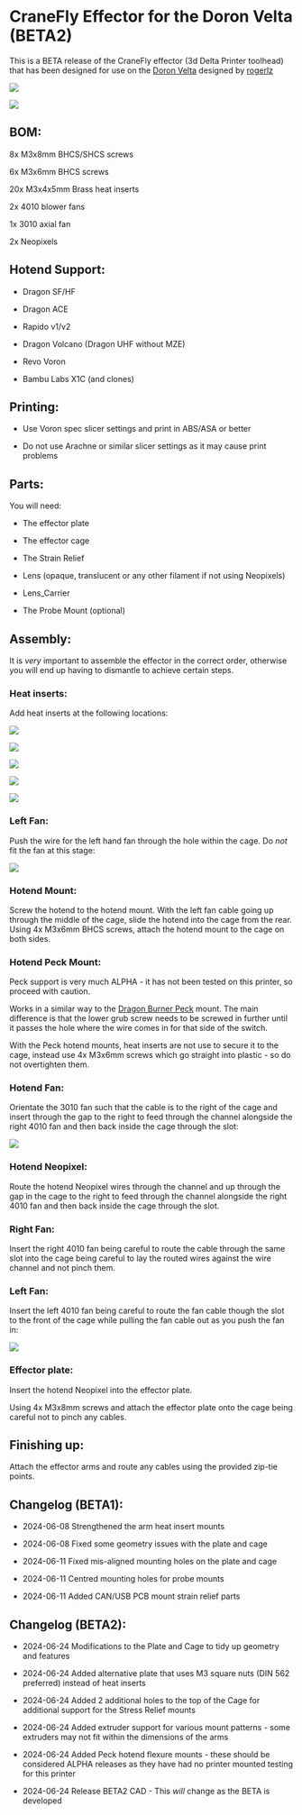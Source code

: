 # CraneFly Effector for the Doron Velta (BETA2)

This is a BETA release of the CraneFly effector (3d Delta Printer toolhead) that has been designed for use on the [Doron Velta](https://github.com/rogerlz/Doron-Velta) designed by [rogerlz](https://github.com/rogerlz)

![](images/front.png)

![](images/rear.png)

## BOM:

8x M3x8mm BHCS/SHCS screws

6x M3x6mm BHCS screws

20x M3x4x5mm Brass heat inserts

2x 4010 blower fans

1x 3010 axial fan

2x Neopixels

## Hotend Support:

- Dragon SF/HF

- Dragon ACE

- Rapido v1/v2

- Dragon Volcano (Dragon UHF without MZE)

- Revo Voron

- Bambu Labs X1C (and clones)

## Printing:

- Use Voron spec slicer settings and print in ABS/ASA or better

- Do not use Arachne or similar slicer settings as it may cause print problems

## Parts:

You will need:

- The effector plate

- The effector cage

- The Strain Relief

- Lens (opaque, translucent or any other filament if not using Neopixels)

- Lens_Carrier

- The Probe Mount (optional)

## Assembly:

It is _very_ important to assemble the effector in the correct order, otherwise you will end up having to dismantle to achieve certain steps.

### Heat inserts:

Add heat inserts at the following locations:

![](images/heatinserts1.png)

![](images/heatinserts2.png)

![](images/heatinserts3.png)

![](images/heatinserts4.png)

![](images/heatinserts5.png)

### Left Fan:

Push the wire for the left hand fan through the hole within the cage. Do _not_ fit the fan at this stage:

![](images/leftfan.png)

### Hotend Mount:

Screw the hotend to the hotend mount. With the left fan cable going up through the middle of the cage, slide the hotend into the cage from the rear. Using 4x M3x6mm BHCS screws, attach the hotend mount to the cage on both sides.

### Hotend Peck Mount:

Peck support is very much ALPHA - it has not been tested on this printer, so proceed with caution.

Works in a similar way to the [Dragon Burner Peck](https://github.com/chirpy2605/voron/tree/main/general/Experimental/Peck) mount. The main difference is that the lower grub screw needs to be screwed in further until it passes the hole where the wire comes in for that side of the switch.

With the Peck hotend mounts, heat inserts are not use to secure it to the cage, instead use 4x M3x6mm screws which go straight into plastic - so do not overtighten them.

### Hotend Fan:

Orientate the 3010 fan such that the cable is to the right of the cage and insert through the gap to the right to feed through the channel alongside the right 4010 fan and then back inside the cage through the slot:

![](images/hefan.png)

### Hotend Neopixel:

Route the hotend Neopixel wires through the channel and up through the gap in the cage to the right to feed through the channel alongside the right 4010 fan and then back inside the cage through the slot.

### Right Fan:

Insert the right 4010 fan being careful to route the cable through the same slot into the cage being careful to lay the routed wires against the wire channel and not pinch them.

### Left Fan:

Insert the left 4010 fan being careful to route the fan cable though the slot to the front of the cage while pulling the fan cable out as you push the fan in:

![](images/leftfanslot.png)

### Effector plate:

Insert the hotend Neopixel into the effector plate.

Using 4x M3x8mm screws and attach the effector plate onto the cage being careful not to pinch any cables.

## Finishing up:

Attach the effector arms and route any cables using the provided zip-tie points.

## Changelog (BETA1):

- 2024-06-08 Strengthened the arm heat insert mounts

- 2024-06-08 Fixed some geometry issues with the plate and cage

- 2024-06-11 Fixed mis-aligned mounting holes on the plate and cage

- 2024-06-11 Centred mounting holes for probe mounts

- 2024-06-11 Added CAN/USB PCB mount strain relief parts

## Changelog (BETA2):

- 2024-06-24 Modifications to the Plate and Cage to tidy up geometry and features

- 2024-06-24 Added alternative plate that uses M3 square nuts (DIN 562 preferred) instead of heat inserts

- 2024-06-24 Added 2 additional holes to the top of the Cage for additional support for the Stress Relief mounts

- 2024-06-24 Added extruder support for various mount patterns - some extruders may not fit within the dimensions of the arms

- 2024-06-24 Added Peck hotend flexure mounts - these should be considered ALPHA releases as they have had no printer mounted testing for this printer

- 2024-06-24 Release BETA2 CAD - This _will_ change as the BETA is developed
